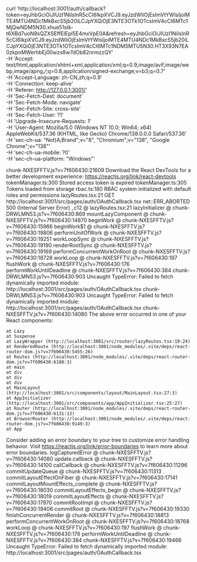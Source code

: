 curl 'http://localhost:3001/auth/callback?token=eyJhbGciOiJIUzI1NiIsInR5cCI6IkpXVCJ9.eyJzdWIiOjEsImVtYWlsIjoiMTE4MTU4NDc1MkBxcS5jb20iLCJpYXQiOjE3NTE3OTk1OTcsImV4cCI6MTc1MjQwNDM5N30.xhue51sIk-t6XBd7uoN9sQZXSEffEIEpl5E4mxVpE0A&refresh=eyJhbGciOiJIUzI1NiIsInR5cCI6IkpXVCJ9.eyJzdWIiOjEsImVtYWlsIjoiMTE4MTU4NDc1MkBxcS5jb20iLCJpYXQiOjE3NTE3OTk1OTcsImV4cCI6MTc1NDM5MTU5N30.HT3X93N7EA0zkpnMWerhbEj00wzs8w7dOb82nrmzzQY' \
  -H 'Accept: text/html,application/xhtml+xml,application/xml;q=0.9,image/avif,image/webp,image/apng,*/*;q=0.8,application/signed-exchange;v=b3;q=0.7' \
  -H 'Accept-Language: zh-CN,zh;q=0.9' \
  -H 'Connection: keep-alive' \
  -H 'Referer: http://127.0.0.1:3001/' \
  -H 'Sec-Fetch-Dest: document' \
  -H 'Sec-Fetch-Mode: navigate' \
  -H 'Sec-Fetch-Site: cross-site' \
  -H 'Sec-Fetch-User: ?1' \
  -H 'Upgrade-Insecure-Requests: 1' \
  -H 'User-Agent: Mozilla/5.0 (Windows NT 10.0; Win64; x64) AppleWebKit/537.36 (KHTML, like Gecko) Chrome/138.0.0.0 Safari/537.36' \
  -H 'sec-ch-ua: "Not)A;Brand";v="8", "Chromium";v="138", "Google Chrome";v="138"' \
  -H 'sec-ch-ua-mobile: ?0' \
  -H 'sec-ch-ua-platform: "Windows"'

  chunk-NXESFFTV.js?v=7f606430:21609 Download the React DevTools for a better development experience: https://reactjs.org/link/react-devtools
tokenManager.ts:300 Stored access token is expired
tokenManager.ts:305 Tokens loaded from storage
rbac.ts:180 RBAC system initialized with default roles and permissions
lazyRoutes.tsx:21  GET http://localhost:3001/src/pages/auth/OAuthCallback.tsx net::ERR_ABORTED 500 (Internal Server Error)
_c12 @ lazyRoutes.tsx:21
lazyInitializer @ chunk-DRWLMN53.js?v=7f606430:869
mountLazyComponent @ chunk-NXESFFTV.js?v=7f606430:14870
beginWork @ chunk-NXESFFTV.js?v=7f606430:15966
beginWork$1 @ chunk-NXESFFTV.js?v=7f606430:19806
performUnitOfWork @ chunk-NXESFFTV.js?v=7f606430:19251
workLoopSync @ chunk-NXESFFTV.js?v=7f606430:19190
renderRootSync @ chunk-NXESFFTV.js?v=7f606430:19169
performConcurrentWorkOnRoot @ chunk-NXESFFTV.js?v=7f606430:18728
workLoop @ chunk-NXESFFTV.js?v=7f606430:197
flushWork @ chunk-NXESFFTV.js?v=7f606430:176
performWorkUntilDeadline @ chunk-NXESFFTV.js?v=7f606430:384
chunk-DRWLMN53.js?v=7f606430:903 Uncaught TypeError: Failed to fetch dynamically imported module: http://localhost:3001/src/pages/auth/OAuthCallback.tsx
chunk-DRWLMN53.js?v=7f606430:903 Uncaught TypeError: Failed to fetch dynamically imported module: http://localhost:3001/src/pages/auth/OAuthCallback.tsx
chunk-NXESFFTV.js?v=7f606430:14080 The above error occurred in one of your React components:

    at Lazy
    at Suspense
    at LazyWrapper (http://localhost:3001/src/router/lazyRoutes.tsx:19:24)
    at RenderedRoute (http://localhost:3001/node_modules/.vite/deps/react-router-dom.js?v=7f606430:5455:26)
    at Routes (http://localhost:3001/node_modules/.vite/deps/react-router-dom.js?v=7f606430:6188:3)
    at main
    at div
    at div
    at div
    at MainLayout (http://localhost:3001/src/components/layout/MainLayout.tsx:27:3)
    at AppInitializer (http://localhost:3001/src/components/app/AppInitializer.tsx:25:27)
    at Router (http://localhost:3001/node_modules/.vite/deps/react-router-dom.js?v=7f606430:6131:13)
    at BrowserRouter (http://localhost:3001/node_modules/.vite/deps/react-router-dom.js?v=7f606430:9149:3)
    at App

Consider adding an error boundary to your tree to customize error handling behavior.
Visit https://reactjs.org/link/error-boundaries to learn more about error boundaries.
logCapturedError @ chunk-NXESFFTV.js?v=7f606430:14080
update.callback @ chunk-NXESFFTV.js?v=7f606430:14100
callCallback @ chunk-NXESFFTV.js?v=7f606430:11296
commitUpdateQueue @ chunk-NXESFFTV.js?v=7f606430:11313
commitLayoutEffectOnFiber @ chunk-NXESFFTV.js?v=7f606430:17141
commitLayoutMountEffects_complete @ chunk-NXESFFTV.js?v=7f606430:18030
commitLayoutEffects_begin @ chunk-NXESFFTV.js?v=7f606430:18019
commitLayoutEffects @ chunk-NXESFFTV.js?v=7f606430:17970
commitRootImpl @ chunk-NXESFFTV.js?v=7f606430:19406
commitRoot @ chunk-NXESFFTV.js?v=7f606430:19330
finishConcurrentRender @ chunk-NXESFFTV.js?v=7f606430:18813
performConcurrentWorkOnRoot @ chunk-NXESFFTV.js?v=7f606430:18768
workLoop @ chunk-NXESFFTV.js?v=7f606430:197
flushWork @ chunk-NXESFFTV.js?v=7f606430:176
performWorkUntilDeadline @ chunk-NXESFFTV.js?v=7f606430:384
chunk-NXESFFTV.js?v=7f606430:19466 Uncaught TypeError: Failed to fetch dynamically imported module: http://localhost:3001/src/pages/auth/OAuthCallback.tsx
